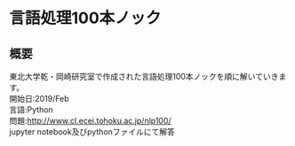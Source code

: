 # 言語処理100本ノック
## 概要
東北大学乾・岡崎研究室で作成された言語処理100本ノックを順に解いていきます。  
開始日:2019/Feb  
言語:Python  
問題:http://www.cl.ecei.tohoku.ac.jp/nlp100/  
jupyter notebook及びpythonファイルにて解答  
